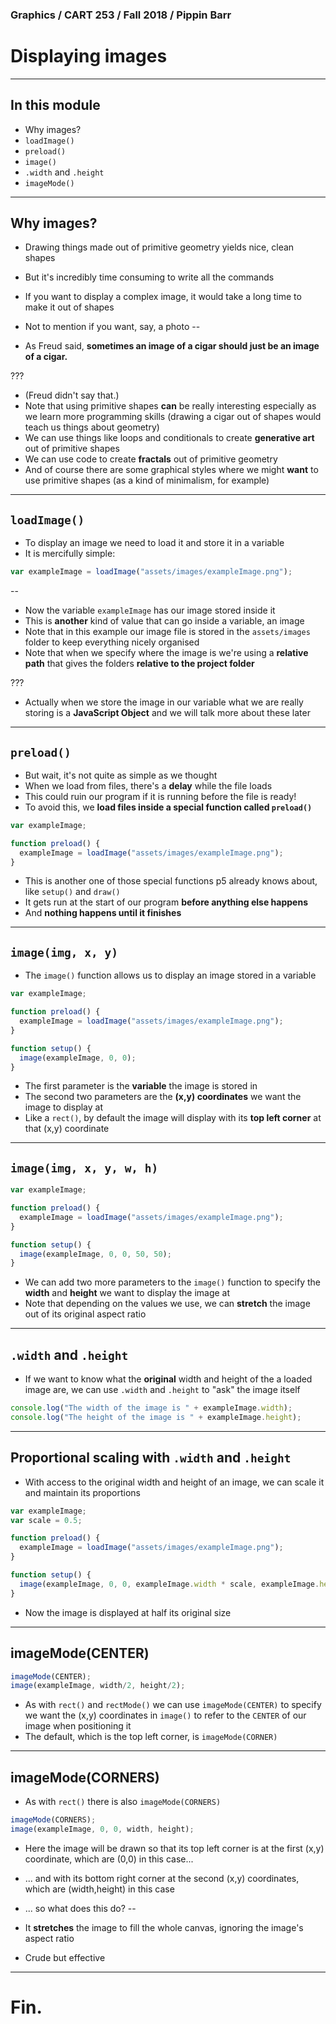### Graphics / CART 253 / Fall 2018 / Pippin Barr

# Displaying images

---

## In this module

- Why images?
- `loadImage()`
- `preload()`
- `image()`
- `.width` and `.height`
- `imageMode()`

---

## Why images?

- Drawing things made out of primitive geometry yields nice, clean shapes
- But it's incredibly time consuming to write all the commands
- If you want to display a complex image, it would take a long time to make it out of shapes
- Not to mention if you want, say, a photo
--

- As Freud said, __sometimes an image of a cigar should just be an image of a cigar.__

???

- (Freud didn't say that.)
- Note that using primitive shapes __can__ be really interesting especially as we learn more programming skills (drawing a cigar out of shapes would teach us things about geometry)
- We can use things like loops and conditionals to create __generative art__ out of primitive shapes
- We can use code to create __fractals__ out of primitive geometry
- And of course there are some graphical styles where we might __want__ to use primitive shapes (as a kind of minimalism, for example)

---

## `loadImage()`

- To display an image we need to load it and store it in a variable
- It is mercifully simple:

```javascript
var exampleImage = loadImage("assets/images/exampleImage.png");
```
--

- Now the variable `exampleImage` has our image stored inside it
- This is __another__ kind of value that can go inside a variable, an image
- Note that in this example our image file is stored in the `assets/images` folder to keep everything nicely organised
- Note that when we specify where the image is we're using a __relative path__ that gives the folders __relative to the project folder__

???

- Actually when we store the image in our variable what we are really storing is a __JavaScript Object__ and we will talk more about these later

---

## `preload()`

- But wait, it's not quite as simple as we thought
- When we load from files, there's a __delay__ while the file loads
- This could ruin our program if it is running before the file is ready!
- To avoid this, we __load files inside a special function called `preload()`__

```javascript
var exampleImage;

function preload() {
  exampleImage = loadImage("assets/images/exampleImage.png");
}
```

- This is another one of those special functions p5 already knows about, like `setup()` and `draw()`
- It gets run at the start of our program __before anything else happens__
- And __nothing happens until it finishes__

---

## `image(img, x, y)`

- The `image()` function allows us to display an image stored in a variable

```javascript
var exampleImage;

function preload() {
  exampleImage = loadImage("assets/images/exampleImage.png");
}

function setup() {
  image(exampleImage, 0, 0);
}
```

- The first parameter is the __variable__ the image is stored in
- The second two parameters are the __(x,y) coordinates__ we want the image to display at
- Like a `rect()`, by default the image will display with its __top left corner__ at that (x,y) coordinate

---

## `image(img, x, y, w, h)`

```javascript
var exampleImage;

function preload() {
  exampleImage = loadImage("assets/images/exampleImage.png");
}

function setup() {
  image(exampleImage, 0, 0, 50, 50);
}
```

- We can add two more parameters to the `image()` function to specify the __width__ and __height__ we want to display the image at
- Note that depending on the values we use, we can __stretch__ the image out of its original aspect ratio

---

## `.width` and `.height`

- If we want to know what the __original__ width and height of the a loaded image are, we can use `.width` and `.height` to "ask" the image itself

```javascript
console.log("The width of the image is " + exampleImage.width);
console.log("The height of the image is " + exampleImage.height);
```

---

## Proportional scaling with `.width` and `.height`

- With access to the original width and height of an image, we can scale it and maintain its proportions

```javascript
var exampleImage;
var scale = 0.5;

function preload() {
  exampleImage = loadImage("assets/images/exampleImage.png");
}

function setup() {
  image(exampleImage, 0, 0, exampleImage.width * scale, exampleImage.height * scale);
}
```

- Now the image is displayed at half its original size

---

## imageMode(CENTER)

```javascript
imageMode(CENTER);
image(exampleImage, width/2, height/2);
```

- As with `rect()` and `rectMode()` we can use `imageMode(CENTER)` to specify we want the (x,y) coordinates in `image()` to refer to the `CENTER` of our image when positioning it
- The default, which is the top left corner, is `imageMode(CORNER)`

---

## imageMode(CORNERS)

- As with `rect()` there is also `imageMode(CORNERS)`

```javascript
imageMode(CORNERS);
image(exampleImage, 0, 0, width, height);
```

- Here the image will be drawn so that its top left corner is at the first (x,y) coordinate, which are (0,0) in this case...
- ... and with its bottom right corner at the second (x,y) coordinates, which are (width,height) in this case
- ... so what does this do?
--

- It __stretches__ the image to fill the whole canvas, ignoring the image's aspect ratio
- Crude but effective

---

# Fin.
